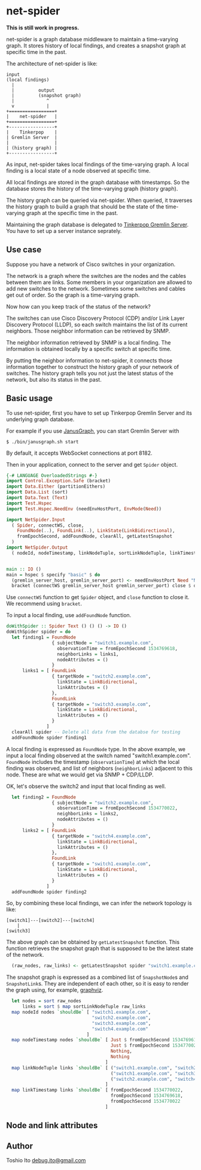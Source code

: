 # net-spider

**This is still work in progress.**

net-spider is a graph database middleware to maintain a time-varying graph. It stores history of local findings, and creates a snapshot graph at specific time in the past.

The architecture of net-spider is like:

    input
    (local findings)
      |
      |         output
      |         (snapshot graph)
      |            ^
      v            |
    +=================+
    |    net-spider   |
    +=================+
    +-----------------+
    |    Tinkerpop    |
    | Gremlin Server  |
    |                 |
    | (history graph) |
    +-----------------+

As input, net-spider takes local findings of the time-varying graph. A local finding is a local state of a node observed at specific time.

All local findings are stored in the graph database with timestamps. So the database stores the history of the time-varying graph (history graph).

The history graph can be queried via net-spider. When queried, it traverses the history graph to build a graph that should be the state of the time-varying graph at the specific time in the past.

Maintaining the graph database is delegated to [Tinkerpop Gremlin Server](http://tinkerpop.apache.org/). You have to set up a server instance seprately.


## Use case

Suppose you have a network of Cisco switches in your organization.

The network is a graph where the switches are the nodes and the cables between them are links. Some members in your organization are allowed to add new switches to the network. Sometimes some switches and cables get out of order. So the graph is a time-varying graph.

Now how can you keep track of the status of the network?

The switches can use Cisco Discovery Protocol (CDP) and/or Link Layer Discovery Protocol (LLDP), so each switch maintains the list of its current neighbors. Those neighbor information can be retrieved by SNMP.

The neighbor information retrieved by SNMP is a local finding. The information is obtained locally by a specific switch at specific time.

By putting the neighbor information to net-spider, it connects those information together to construct the history graph of your network of switches. The history graph tells you not just the latest status of the network, but also its status in the past.

## Basic usage

To use net-spider, first you have to set up Tinkerpop Gremlin Server and its underlying graph database.

For example if you use [JanusGraph](http://janusgraph.org/), you can start Gremlin Server with

    $ ./bin/janusgraph.sh start

By default, it accepts WebSocket connections at port 8182.

Then in your application, connect to the server and get `Spider` object.

```haskell basic
{-# LANGUAGE OverloadedStrings #-}
import Control.Exception.Safe (bracket)
import Data.Either (partitionEithers)
import Data.List (sort)
import Data.Text (Text)
import Test.Hspec
import Test.Hspec.NeedEnv (needEnvHostPort, EnvMode(Need))

import NetSpider.Input
  ( Spider, connectWS, close,
    FoundNode(..), FoundLink(..), LinkState(LinkBidirectional),
    fromEpochSecond, addFoundNode, clearAll, getLatestSnapshot
  )
import NetSpider.Output
  ( nodeId, nodeTimestamp, linkNodeTuple, sortLinkNodeTuple, linkTimestamp )


main :: IO ()
main = hspec $ specify "basic" $ do
  (gremlin_server_host, gremlin_server_port) <- needEnvHostPort Need "NET_SPIDER_TEST"
  bracket (connectWS gremlin_server_host gremlin_server_port) close $ doWithSpider
```

Use `connectWS` function to get `Spider` object, and `close` function to close it. We recommend using `bracket`.

To input a local finding, use `addFoundNode` function.

```haskell basic
doWithSpider :: Spider Text () () () -> IO ()
doWithSpider spider = do
  let finding1 = FoundNode
                 { subjectNode = "switch1.example.com",
                   observationTime = fromEpochSecond 1534769618,
                   neighborLinks = links1,
                   nodeAttributes = ()
                 }
      links1 = [ FoundLink
                 { targetNode = "switch2.example.com",
                   linkState = LinkBidirectional,
                   linkAttributes = ()
                 },
                 FoundLink
                 { targetNode = "switch3.example.com",
                   linkState = LinkBidirectional,
                   linkAttributes = ()
                 }
               ]
  clearAll spider -- Delete all data from the databse for testing
  addFoundNode spider finding1
```

A local finding is expressed as `FoundNode` type. In the above example, we input a local finding observed at the switch named "switch1.example.com". `FoundNode` includes the timestamp (`observationTime`) at which the local finding was observed, and list of neighbors (`neighborLinks`) adjacent to this node. These are what we would get via SNMP + CDP/LLDP.

OK, let's observe the switch2 and input that local finding as well.

```haskell basic
  let finding2 = FoundNode
                 { subjectNode = "switch2.example.com",
                   observationTime = fromEpochSecond 1534770022,
                   neighborLinks = links2,
                   nodeAttributes = ()
                 }
      links2 = [ FoundLink
                 { targetNode = "switch4.example.com",
                   linkState = LinkBidirectional,
                   linkAttributes = ()
                 },
                 FoundLink
                 { targetNode = "switch1.example.com",
                   linkState = LinkBidirectional,
                   linkAttributes = ()
                 }
               ]
  addFoundNode spider finding2
```

So, by combining these local findings, we can infer the network topology is like:

```
[switch1]---[switch2]---[switch4]
    |
[switch3]
```

The above graph can be obtained by `getLatestSnapshot` function. This function retrieves the snapshot graph that is supposed to be the latest state of the network.

```haskell basic
  (raw_nodes, raw_links) <- getLatestSnapshot spider "switch1.example.com"
```

The snapshot graph is expressed as a combined list of `SnapshotNode`s and `SnapshotLink`s. They are independent of each other, so it is easy to render the graph using, for example, [graphviz](http://graphviz.org/).

```haskell basic
  let nodes = sort raw_nodes
      links = sort $ map sortLinkNodeTuple raw_links
  map nodeId nodes `shouldBe` [ "switch1.example.com",
                                "switch2.example.com",
                                "switch3.example.com",
                                "switch4.example.com"
                              ]
  map nodeTimestamp nodes `shouldBe` [ Just $ fromEpochSecond 1534769618,
                                       Just $ fromEpochSecond 1534770022,
                                       Nothing,
                                       Nothing
                                     ]
  map linkNodeTuple links `shouldBe` [ ("switch1.example.com", "switch2.example.com"),
                                       ("switch1.example.com", "switch3.example.com"),
                                       ("switch2.example.com", "switch4.example.com")
                                     ]
  map linkTimestamp links `shouldBe` [ fromEpochSecond 1534770022,
                                       fromEpochSecond 1534769618,
                                       fromEpochSecond 1534770022
                                     ]
```


## Node and link attributes

## Author

Toshio Ito <debug.ito@gmail.com>
